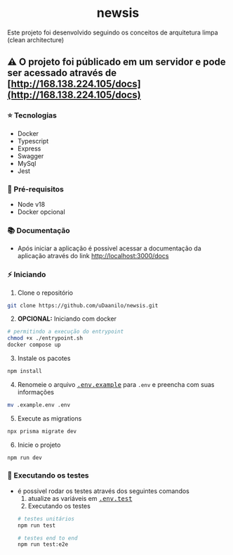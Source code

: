 <h1 align="center">newsis</h1>

Este projeto foi desenvolvido seguindo os conceitos de arquitetura limpa (clean architecture)

## ⚠️ O projeto foi públicado em um servidor e pode ser acessado através de [http://168.138.224.105/docs](http://168.138.224.105/docs)

### ⭐ Tecnologias

- Docker
- Typescript
- Express
- Swagger
- MySql
- Jest

### 🧩 Pré-requisitos

- Node v18
- Docker opcional

### 📚 Documentação

- Após iniciar a aplicação é possivel acessar a documentação da aplicação através do link [http://localhost:3000/docs](http://localhost:3000/docs)

### ⚡ Iniciando


1. Clone o repositório
  ```sh
  git clone https://github.com/uDaanilo/newsis.git
  ```
2. <b>OPCIONAL:</b> Iniciando com docker
  ```sh
  # permitindo a execução do entrypoint
  chmod +x ./entrypoint.sh
  docker compose up
  ```
3. Instale os pacotes
  ```sh
  npm install
  ```
4. Renomeie o arquivo <kbd>[.env.example](.env.example)</kbd> para `.env` e preencha com suas informações
  ```sh
  mv .example.env .env
  ```
5. Execute as migrations
  ```sh
  npx prisma migrate dev
  ```
6. Inicie o projeto
  ```sh
  npm run dev
  ```

### 🧪 Executando os testes

- é possivel rodar os testes através dos seguintes comandos
  1. atualize as variáveis em  <kbd>[.env.test](.env.test)</kbd>
  2. Executando os testes
  ```sh
  # testes unitários
  npm run test

  # testes end to end
  npm run test:e2e
  ```